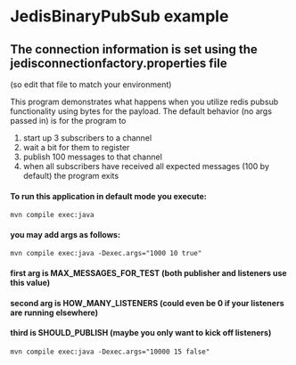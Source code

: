 # JedisBinaryPubSub example
## The connection information is set using the  jedisconnectionfactory.properties file

(so edit that file to match your environment)

This program demonstrates what happens when you utilize redis pubsub functionality using bytes for the payload. 
The default behavior (no args passed in) is for the program to 
1) start up 3 subscribers to a channel
2) wait a bit for them to register
3) publish 100 messages to that channel
4) when all subscribers have received all expected messages (100 by default) the program exits

#### To run this application in default mode you execute:
```
mvn compile exec:java
```

#### you may add args as follows:
```
mvn compile exec:java -Dexec.args="1000 10 true"
```
#### first arg is MAX_MESSAGES_FOR_TEST  (both publisher and listeners use this value)
#### second arg is HOW_MANY_LISTENERS (could even be 0 if your listeners are running elsewhere)
#### third is SHOULD_PUBLISH (maybe you only want to kick off listeners)

```
mvn compile exec:java -Dexec.args="10000 15 false"
```

